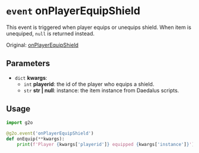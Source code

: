 # `event` onPlayerEquipShield
This event is triggered when player equips or unequips shield. When item is unequiped, `null` is returned instead.

Original: [onPlayerEquipShield](https://gothicmultiplayerteam.gitlab.io/docs/0.3.0/script-reference/server-events/player/onPlayerEquipShield/)

## Parameters
* `dict` **kwargs**:
    * `int` **playerid**: the id of the player who equips a shield.
    * `str` **str | null**: instance: the item instance from Daedalus scripts.
    
## Usage
```python
import g2o
        
@g2o.event('onPlayerEquipShield')
def onEquip(**kwargs):
    print(f'Player {kwargs['playerid']} equipped {kwargs['instance']}')
```